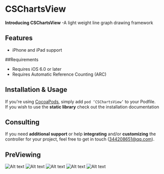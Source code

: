 CSChartsView
============

**Introducing CSChartsView** -A light weight line graph drawing framework

## Features

- iPhone and iPad support

##Requirements
- Requires iOS 6.0 or later
- Requires Automatic Reference Counting (ARC)

## Installation & Usage
If you're using [CocoaPods](http://www.cocoapods.org), simply add `pod ‘CSChartsView’` to your Podfile. If you wish to use the **static library** check out the installation documentation

## Consulting

If you need **additional support** or help **integrating** and/or **customizing** the controller for your project, feel free to get in touch ([344208651@qq.com](mailto:344208651@qq.com)). 

## PreViewing
![Alt text](https://raw.githubusercontent.com/sk344208651/CSChartsView/master/Image/IMG_0470.PNG)
![Alt text](https://raw.githubusercontent.com/sk344208651/CSChartsView/master/Image/IMG_0473.PNG)
![Alt text](https://raw.githubusercontent.com/sk344208651/CSChartsView/master/Image/IMG_0478.PNG)
![Alt text](https://raw.githubusercontent.com/sk344208651/CSChartsView/master/Image/IMG_0479.PNG)
![Alt text](https://raw.githubusercontent.com/sk344208651/CSChartsView/master/Image/IMG_0480.PNG)